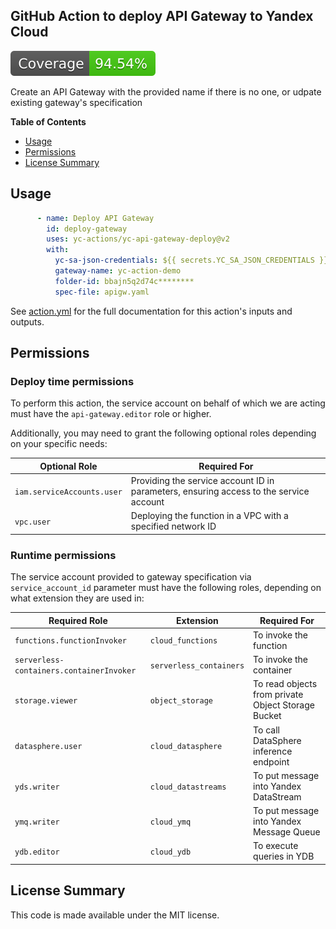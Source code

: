 ## GitHub Action to deploy API Gateway to Yandex Cloud

[![Coverage](./badges/coverage.svg)](./badges/coverage.svg)

Create an API Gateway with the provided name if there is no one, or udpate existing gateway's specification

**Table of Contents**

<!-- toc -->

- [Usage](#usage)
- [Permissions](#permissions)
- [License Summary](#license-summary)

<!-- tocstop -->

## Usage

```yaml
      - name: Deploy API Gateway
        id: deploy-gateway
        uses: yc-actions/yc-api-gateway-deploy@v2
        with:
          yc-sa-json-credentials: ${{ secrets.YC_SA_JSON_CREDENTIALS }}
          gateway-name: yc-action-demo
          folder-id: bbajn5q2d74c********
          spec-file: apigw.yaml
```

See [action.yml](action.yml) for the full documentation for this action's inputs and outputs.

## Permissions

### Deploy time permissions

To perform this action, the service account on behalf of which we are acting must have
the `api-gateway.editor` role or higher.

Additionally, you may need to grant the following optional roles depending on your specific needs:

| Optional Role              | Required For                                                                           |
|----------------------------|----------------------------------------------------------------------------------------|
| `iam.serviceAccounts.user` | Providing the service account ID in parameters, ensuring access to the service account |
| `vpc.user`                 | Deploying the function in a VPC with a specified network ID                            |

### Runtime permissions

The service account provided to gateway specification via `service_account_id` parameter must have the following roles,
depending on what extension they are used in:

| Required Role                            | Extension               | Required For                                       |
|------------------------------------------|-------------------------|----------------------------------------------------|
| `functions.functionInvoker`              | `cloud_functions`       | To invoke the function                             |
| `serverless-containers.containerInvoker` | `serverless_containers` | To invoke the container                            |
| `storage.viewer`                         | `object_storage`        | To read objects from private Object Storage Bucket |
| `datasphere.user`                        | `cloud_datasphere`      | To call DataSphere inference endpoint              |
| `yds.writer`                             | `cloud_datastreams`     | To put message into Yandex DataStream              |
| `ymq.writer`                             | `cloud_ymq`             | To put message into Yandex Message Queue           |
| `ydb.editor`                             | `cloud_ydb`             | To execute queries in YDB                          |

## License Summary

This code is made available under the MIT license.
